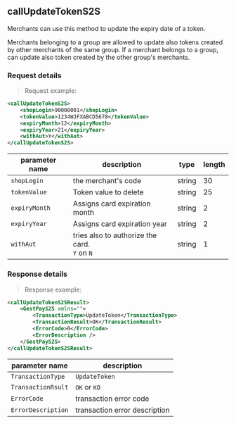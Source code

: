 ## callUpdateTokenS2S 

Merchants can use this method to update the expiry date of a token.

Merchants belonging to a group are allowed to update also tokens created by other merchants of the same group. If a merchant belongs to a group, can update also token created by the other group's merchants.


### Request details 

> Request example: 

```xml
<callUpdateTokenS2S>
    <shopLogin>90000001</shopLogin>
    <tokenValue>1234WJFXABCD5678</tokenValue>
    <expiryMonth>12</expiryMonth>
    <expiryYear>21</expiryYear>
    <withAut>Y</withAut>
</callUpdateTokenS2S>
```

| parameter name | description | type | length | 
| -------------- | ----------- | -----|--------| 
| `shopLogin` | the merchant's code | string | 30 |  
| `tokenValue` | Token value to delete | string | 25 
| `expiryMonth` | Assigns card expiration month | string | 2
| `expiryYear` | Assigns card expiration year | string | 2 
| `withAut` | tries also to authorize the card. <br> `Y` on `N` | string | 1

### Response details 

> Response example: 

```xml
<callUpdateTokenS2SResult>
    <GestPayS2S xmlns="">
        <TransactionType>UpdateToken</TransactionType>
        <TransactionResult>OK</TransactionResult>
        <ErrorCode>0</ErrorCode>
        <ErrorDescription />
    </GestPayS2S>
</callUpdateTokenS2SResult>
```

| parameter name | description |  
| -------------- | ----------- |  
| `TransactionType` | `UpdateToken`
| `TransactionRsult` | `OK` or `KO`
| `ErrorCode` | transaction error code | 
| `ErrorDescription` | transaction error description
